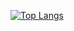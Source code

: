 
[![Top Langs](https://github-readme-stats.vercel.app/api/top-langs/?username=antieatingactivist)](https://github.com/anuraghazra/github-readme-stats)
